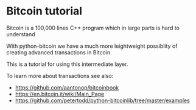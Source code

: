 # Bitcoin tutorial

Bitcoin is a 100,000 lines C++ program which in large parts is hard to understand

With python-bitcoin we have a much more leightweight possiblity of creating advanced transactions in Bitcoin.

This is a tutorial for using this intermediate layer.

To learn more about transactions see also:

* https://github.com/aantonop/bitcoinbook
* https://en.bitcoin.it/wiki/Main_Page
* https://github.com/petertodd/python-bitcoinlib/tree/master/examples
